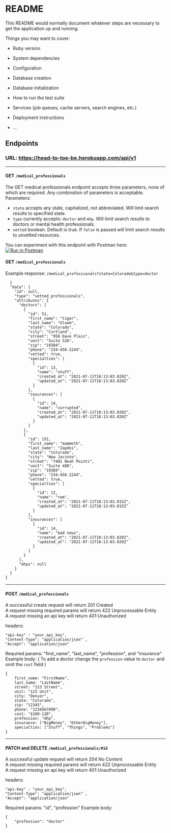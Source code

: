 # README

This README would normally document whatever steps are necessary to get the
application up and running.

Things you may want to cover:

* Ruby version

* System dependencies

* Configuration

* Database creation

* Database initialization

* How to run the test suite

* Services (job queues, cache servers, search engines, etc.)

* Deployment instructions </br>


* ...

## Endpoints
### URL: https://head-to-toe-be.herokuapp.com/api/v1 </br>

<hr>

#### GET `/medical_professionals`
The GET medical professionals endpoint accepts three parameters, none of which are required. Any combination of parameters is acceptable.  
Parameters:
  - `state` accepts any state, capitalized, not abbreviated. Will limit search results to specified state.  
  - `type` currently accepts: `doctor` and `mhp`. Will limit search results to doctors or mental health professionals.  
  - `vetted` boolean. Default is true. If `false` is passed will limit search results to unvetted resources.

You can experiment with this endpoint with Postman here: <br>
[![Run in Postman](https://run.pstmn.io/button.svg)](https://god.gw.postman.com/run-collection/15450986-511ccaee-abcb-414e-b9b9-462c63b8b49d?action=collection%2Ffork&collection-url=entityId%3D15450986-511ccaee-abcb-414e-b9b9-462c63b8b49d%26entityType%3Dcollection%26workspaceId%3Dcf4ab17c-554f-431e-b408-3b64b807b76e) <br>
#### GET `/medical_professionals`

Example response:   `/medical_professionals?state=Colorado&type=doctor` <br>
```
  {
  "data": {
    "id": null,
    "type": "vetted_professionals",
    "attributes": {
      "doctors": [
        {
          "id": 51,
          "first_name": "tiger",
          "last_name": "Gloom",
          "state": "Colorado",
          "city": "Curtland",
          "street": "958 Dave Plain",
          "unit": "Suite 526",
          "zip": "19384",
          "phone": "234-456-2244",
          "vetted": true,
          "specialties": [
            {
              "id": 13,
              "name": "stuff",
              "created_at": "2021-07-11T18:13:03.020Z",
              "updated_at": "2021-07-11T18:13:03.020Z"
            }
          ],
          "insurances": [
            {
              "id": 14,
              "name": "corrupted",
              "created_at": "2021-07-11T18:13:03.020Z",
              "updated_at": "2021-07-11T18:13:03.020Z"
            }
          ]
        },
        {
          "id": 151,
          "first_name": "mammoth",
          "last_name": "Zapdos",
          "state": "Colorado",
          "city": "New Jacinto",
          "street": "7401 Noah Points",
          "unit": "Suite 488",
          "zip": "19384",
          "phone": "234-456-2244",
          "vetted": true,
          "specialties": [
            {
              "id": 12,
              "name": "rem",
              "created_at": "2021-07-11T18:13:03.015Z",
              "updated_at": "2021-07-11T18:13:03.015Z"
            }
          ],
          "insurances": [
            {
              "id": 14,
              "name": "bad news",
              "created_at": "2021-07-11T18:13:03.020Z",
              "updated_at": "2021-07-11T18:13:03.020Z"
            }
          ]
        }
      ],
      "mhps": null
    }
  }
}
```

<hr>

#### POST `/medical_professionals` </br> 
A successful create request will return 201 Created </br> 
A request missing required params will return 422 Unprocessable Entity </br> 
A request missing an api key will return 401 Unauthorized </br> 

headers:
```
"api-key" : "your_api_key",
"Content-Type": "application/json"`, 
"Accept": "application/json"
```
Required params: "first_name", "last_name", "profession", and "insurance"
Example body: ( To add a doctor change the `profession` value to `doctor` and omit the `cost` field )
```
{
    first_name: "FirstName",
    last_name: "LastName",
    street: "123 Street",
    unit: "123 Unit",
    city: "Denver",
    state: "Colorado",
    zip: "12345",
    phone: "1234567890",
    cost: "$100-120",
    profession: "mhp",
    insurance: ["BigMoney", "OtherBigMoney"],
    specialties: ["Stuff", "Things", "Problems"]
}
```

<hr>

#### PATCH and DELETE `/medical_professionals/#id` </br> 
A successful update request will return 204 No Content </br> 
A request missing required params will return 422 Unprocessable Entity </br> 
A request missing an api key will return 401 Unauthorized </br> 

headers:
```
"api-key" : "your_api_key",
"Content-Type": "application/json"`, 
"Accept": "application/json"
```
Required params: "id", "profession"
Example body:
```
{
    "profession": "doctor"
}
```
